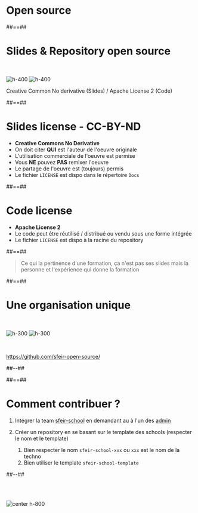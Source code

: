 <!-- .slide: class="transition bg-white" -->

# Open source

##==##

<!-- .slide: class="flex-row" -->

# Slides & Repository open source

<br>

![h-400](./assets/images/cc-by-nd-use-license-min-dztechs.png)
![h-400](./assets/images/apache-l2.png)

Creative Common No derivative (Slides) / Apache License 2 (Code)

##==##

# Slides license - CC-BY-ND

- **Creative Commons No Derivative**
- On doit citer **QUI** est l'auteur de l'oeuvre originale
- L'utilisation commerciale de l'oeuvre est permise
- Vous **NE** pouvez **PAS** remixer l'oeuvre
- Le partage de l'oeuvre est (toujours) permis
- Le fichier `LICENSE` est dispo dans le répertoire `Docs`
<!-- .element: class="list-fragment" -->

##==##

# Code license

- **Apache License 2**
- Le code peut être réutilisé / distribué ou vendu sous une forme intégrée
- Le fichier `LICENSE` est dispo à la racine du repository
<!-- .element: class="list-fragment" -->

##==##

<!-- .slide: class="quote-slide" -->

> Ce qui la pertinence d'une formation, ça n'est pas ses slides mais la personne et l'expérience qui donne la formation

##==##

<!-- .slide: class="flex-row two-column" -->

# Une organisation unique

<br>

![h-300](./assets/images/ospo-logo.png)
![h-300](./assets/images/github-logo.png)

<br>

https://github.com/sfeir-open-source/

##--##

<!-- .slide: data-background="./assets/images/ring-bg.jpeg" -->

##==##

<!-- .slide: class="two-column" -->

# Comment contribuer ?

1. Intégrer la team [sfeir-school](https://github.com/orgs/sfeir-open-source/teams/sfeir-school) en demandant au à l'un des [admin](https://github.com/orgs/sfeir-open-source/teams/admins/members)

1. Créer un repository en se basant sur le template des schools (respecter le nom et le template)

   1. Bien respecter le nom `sfeir-school-xxx` ou `xxx` est le nom de la techno
   1. Bien utiliser le template `sfeir-school-template`

##--##

<br><br>

![center h-800](./assets/images/create-repo.png)
